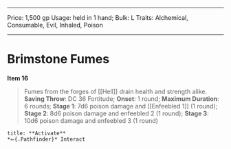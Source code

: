 
---
Price: 1,500 gp
Usage: held in 1 hand;
Bulk: L
Traits: Alchemical, Consumable, Evil, Inhaled, Poison

---

# Brimstone Fumes

**Item 16**

> Fumes from the forges of [[Hell]] drain health and strength alike.
**Saving Throw**: DC 36 Fortitude;
**Onset**: 1 round;
**Maximum Duration**: 6 rounds;
**Stage 1**: 7d6 poison damage and [[Enfeebled 1]] (1 round);
**Stage 2**: 8d6 poison damage and enfeebled 2 (1 round);
**Stage 3**: 10d6 poison damage and enfeebled 3 (1 round)

```ad-embed-ability
title: **Activate**
*⬻{.Pathfinder}* Interact 
```
